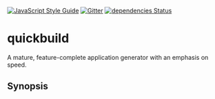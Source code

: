 [![JavaScript Style Guide](https://img.shields.io/badge/code_style-standard-brightgreen.svg)](https://standardjs.com)
[![Gitter](https://badges.gitter.im/quickbuild-npm/community.svg)](https://gitter.im/quickbuild-npm/community?utm_source=badge&utm_medium=badge&utm_campaign=pr-badge)
[![dependencies Status](https://david-dm.org/abircb/quickbuild/status.svg)](https://david-dm.org/abircb/quickbuild)

# quickbuild
A mature, feature-complete application generator with an emphasis on speed.

## Synopsis
